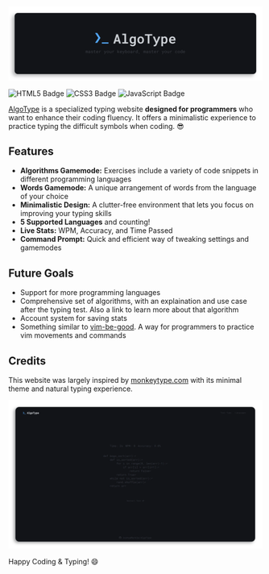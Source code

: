 ![Logo](doc/logo.png)

![HTML5 Badge](https://img.shields.io/badge/HTML5-E34F26?logo=html5&logoColor=fff&style=flat-square)
![CSS3 Badge](https://img.shields.io/badge/CSS3-1572B6?logo=css3&logoColor=fff&style=flat-square)
![JavaScript Badge](https://img.shields.io/badge/JavaScript-F7DF1E?logo=javascript&logoColor=000&style=flat-square)

[AlgoType](https://algotype.net/) is a specialized typing website **designed for programmers** who want to enhance their coding fluency. It offers a minimalistic experience to practice typing the difficult symbols when coding. 😎

## Features

-   **Algorithms Gamemode:** Exercises include a variety of code snippets in different programming languages
-   **Words Gamemode:** A unique arrangement of words from the language of your choice
-   **Minimalistic Design:** A clutter-free environment that lets you focus on improving your typing skills
-   **5 Supported Languages** and counting!
-   **Live Stats:** WPM, Accuracy, and Time Passed
-   **Command Prompt:** Quick and efficient way of tweaking settings and gamemodes

## Future Goals

-   Support for more programming languages
-   Comprehensive set of algorithms, with an explaination and use case after the typing test. Also a link to learn more about that algorithm
-   Account system for saving stats
-   Something similar to [vim-be-good](https://github.com/ThePrimeagen/vim-be-good). A way for programmers to practice vim movements and commands

## Credits

This website was largely inspired by [monkeytype.com](https://github.com/monkeytypegame/monkeytype) with its minimal theme and natural typing experience.

![Screenshot](doc/screenshot.png)

Happy Coding & Typing! 😄
